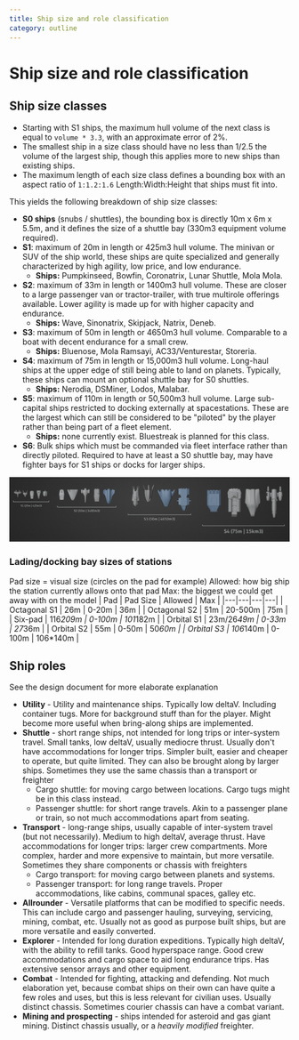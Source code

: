 ```yaml
---
title: Ship size and role classification
category: outline
---
```

# Ship size and role classification
## Ship size classes
- Starting with S1 ships, the maximum hull volume of the next class is equal to `volume * 3.3`, with an approximate error of 2%.
- The smallest ship in a size class should have no less than 1/2.5 the volume of the largest ship, though this applies more to new ships than existing ships.
- The maximum length of each size class defines a bounding box with an aspect ratio of `1:1.2:1.6` Length:Width:Height that ships must fit into.

This yields the following breakdown of ship size classes:
- **S0 ships** (snubs / shuttles), the bounding box is directly 10m x 6m x 5.5m, and it defines the size of a shuttle bay (330m3 equipment volume required).
- **S1**: maximum of 20m in length or 425m3 hull volume. The minivan or SUV of the ship world, these ships are quite specialized and generally characterized by high agility, low price, and low endurance.
   - **Ships:** Pumpkinseed, Bowfin, Coronatrix, Lunar Shuttle, Mola Mola.
- **S2**: maximum of 33m in length or 1400m3 hull volume. These are closer to a large passenger van or tractor-trailer, with true multirole offerings available. Lower agility is made up for with higher capacity and endurance. 
   - **Ships:** Wave, Sinonatrix, Skipjack, Natrix, Deneb.
- **S3**: maximum of 50m in length or 4650m3 hull volume. Comparable to a boat with decent endurance for a small crew. 
   - **Ships:** Bluenose, Mola Ramsayi, AC33/Venturestar, Storeria.
- **S4**: maximum of 75m in length or 15,000m3 hull volume. Long-haul ships at the upper edge of still being able to land on planets. Typically, these ships can mount an optional shuttle bay for S0 shuttles. 
  - **Ships:** Nerodia, DSMiner, Lodos, Malabar.
- **S5**: maximum of 110m in length or 50,500m3 hull volume. Large sub-capital ships restricted to docking externally at spacestations. These are the largest which can still be considered to be "piloted" by the player rather than being part of a fleet element.
  - **Ships:** none currently exist. Bluestreak is planned for this class.
- **S6**: Bulk ships which must be commanded via fleet interface rather than directly piloted. Required to have at least a S0 shuttle bay, may have fighter bays for S1 ships or docks for larger ships.

![ship sizes](assets/ship_sizes.png)

### Lading/docking bay sizes of stations
Pad size = visual size (circles on the pad for example)
Allowed: how big ship the station currently allows onto that pad
Max: the biggest we could get away with on the model
| Pad | Pad Size | Allowed | Max |
|---|---|---|---|
| Octagonal S1 | 26m | 0-20m | 36m |
| Octagonal S2 | 51m | 20-500m | 75m |
| Six-pad | 116*209m | 0-100m | 101*182m |
| Orbital S1 | 23m/26*49m | 0-33m | 27*36m |
| Orbital S2 | 55m | 0-50m | 50*60m |
| Orbital S3 | 106*140m | 0-100m | 106*140m |

## Ship roles
See the design document for more elaborate explanation
- **Utility** - Utility and maintenance ships. Typically low deltaV. Including container tugs. More for background stuff than for the player. Might become more useful when bring-along ships are implemented.
- **Shuttle** - short range ships, not intended for long trips or inter-system travel. Small tanks, low deltaV, usually mediocre thrust. Usually don't have accommodations for longer trips. Simpler built, easier and cheaper to operate, but quite limited. They can also be brought along by larger ships. Sometimes they use the same chassis than a transport or freighter
   - Cargo shuttle: for moving cargo between locations. Cargo tugs might be in this class instead.
   - Passenger shuttle: for short range travels. Akin to a passenger plane or train, so not much accommodations apart from seating.
- **Transport** - long-range ships, usually capable of inter-system travel (but not necessarily). Medium to high  deltaV, average thrust. Have accommodations for longer trips: larger crew compartments. More complex, harder and more expensive to maintain, but more versatile. Sometimes they share components or chassis with freighters
   - Cargo transport: for moving cargo between planets and systems.
   - Passenger transport: for long range travels. Proper accommodations, like cabins, communal spaces, galley etc.
- **Allrounder** - Versatile platforms that can be modified to specific needs. This can include cargo and passenger hauling, surveying, servicing, mining, combat, etc. Usually not as good as purpose built ships, but are more versatile and easily converted.
- **Explorer** - Intended for long duration expeditions. Typically high deltaV, with the ability to refill tanks. Good hyperspace range. Good crew accommodations and cargo space to aid long endurance trips. Has extensive sensor arrays and other equipment.
- **Combat** - Intended for fighting, attacking and defending. Not much elaboration yet, because combat ships on their own can have quite a few roles and uses, but this is less relevant for civilian uses. Usually distinct chassis. Sometimes courier chassis can have a combat variant.
- **Mining and prospecting** - ships intended for asteroid and gas giant mining. Distinct chassis usually, or a *heavily modified* freighter.
